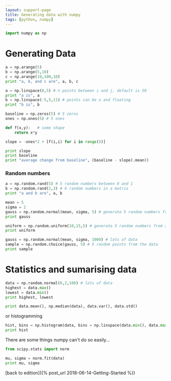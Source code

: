 ```yaml
---
layout: support-page
title: Generating data with numpy
tags: [python, numpy]
---
```



```python
import numpy as np
```

# Generating Data


```python
a = np.arange(5)
b = np.arange(5,10)
c = np.arange(10,100,10)
print "a, b, and c are", a, b, c
```


```python
a = np.linspace(0,5) # n points between i and j, default is 50
print "a is", a
b = np.linspace(-5,5,11) # points can be ± and floating
print "b is", b
```


```python
baseline = np.zeros(5) # 5 zeros
ones = np.ones(5) # 5 ones

def f(x,y):   # some shape
    return x*y

slope = -ones*2 + [f(i,i) for i in range(5)]

print slope
print baseline
print "average change from baseline", (baseline - slope).mean()
```

### Random numbers


```python
a = np.random.rand(5) # 5 random numbers between 0 and 1
b = np.random.rand(2,3) # 6 random numbers in a matrix
print "a and b are", a, b
```


```python
mean = 5
sigma = 2
gauss = np.random.normal(mean, sigma, 5) # generate 5 random numbers from a gaussian
print gauss
```


```python
uniform = np.random.uniform(10,15,5) # generate 5 random numbers from a uniform distribution between i, j
print uniform
```


```python
gauss = np.random.normal(mean, sigma, 1000) # lots of data
sample = np.random.choice(gauss, 5) # 5 random points from the data
print sample
```

# Statistics and sumarising data


```python
data = np.random.normal(0,2,100) # lots of data
highest = data.max()
lowest = data.min()
print highest, lowest
```


```python
print data.mean(), np.median(data), data.var(), data.std()
```

or histogramming


```python
hist, bins = np.histogram(data, bins = np.linspace(data.min(), data.max(), 10))
print hist 
```

There are some things numpy can't do so easily...


```python
from scipy.stats import norm
```


```python
mu, sigma = norm.fit(data)
print mu, sigma
```

[back to edition]({% post_url 2018-06-14-Getting-Started %})